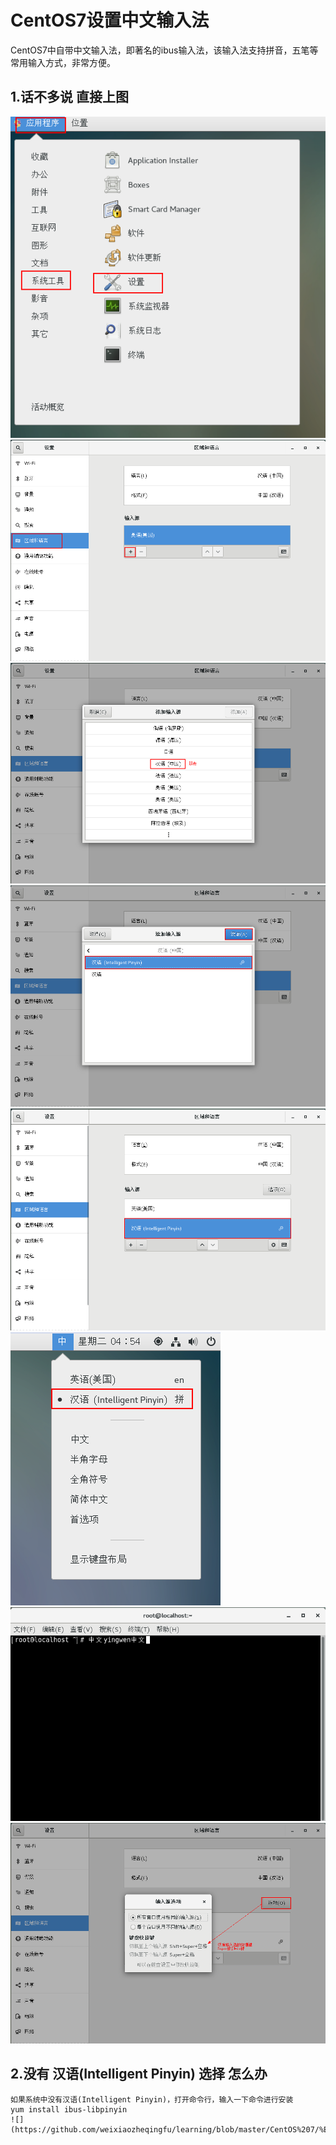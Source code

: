 # CentOS7设置中文输入法
 CentOS7中自带中文输入法，即著名的ibus输入法，该输入法支持拼音，五笔等常用输入方式，非常方便。
 
 ## 1.话不多说 直接上图
 ![](https://github.com/weixiaozheqingfu/learning/blob/master/CentOS%207/%E5%9B%BE%E5%BA%93/4.%E4%B8%AD%E6%96%87%E8%BE%93%E5%85%A5%E6%B3%95.md/1.png)
 ![](https://github.com/weixiaozheqingfu/learning/blob/master/CentOS%207/%E5%9B%BE%E5%BA%93/4.%E4%B8%AD%E6%96%87%E8%BE%93%E5%85%A5%E6%B3%95.md/2.png)
 ![](https://github.com/weixiaozheqingfu/learning/blob/master/CentOS%207/%E5%9B%BE%E5%BA%93/4.%E4%B8%AD%E6%96%87%E8%BE%93%E5%85%A5%E6%B3%95.md/3.png)
 ![](https://github.com/weixiaozheqingfu/learning/blob/master/CentOS%207/%E5%9B%BE%E5%BA%93/4.%E4%B8%AD%E6%96%87%E8%BE%93%E5%85%A5%E6%B3%95.md/4.png)
 ![](https://github.com/weixiaozheqingfu/learning/blob/master/CentOS%207/%E5%9B%BE%E5%BA%93/4.%E4%B8%AD%E6%96%87%E8%BE%93%E5%85%A5%E6%B3%95.md/5.png)
 ![](https://github.com/weixiaozheqingfu/learning/blob/master/CentOS%207/%E5%9B%BE%E5%BA%93/4.%E4%B8%AD%E6%96%87%E8%BE%93%E5%85%A5%E6%B3%95.md/6.png)
 ![](https://github.com/weixiaozheqingfu/learning/blob/master/CentOS%207/%E5%9B%BE%E5%BA%93/4.%E4%B8%AD%E6%96%87%E8%BE%93%E5%85%A5%E6%B3%95.md/7.png)
 ![](https://github.com/weixiaozheqingfu/learning/blob/master/CentOS%207/%E5%9B%BE%E5%BA%93/4.%E4%B8%AD%E6%96%87%E8%BE%93%E5%85%A5%E6%B3%95.md/8.png)
 
 ## 2.没有 汉语(Intelligent Pinyin) 选择 怎么办
    如果系统中没有汉语(Intelligent Pinyin)，打开命令行，输入一下命令进行安装  
    yum install ibus-libpinyin
    ![](https://github.com/weixiaozheqingfu/learning/blob/master/CentOS%207/%E5%9B%BE%E5%BA%93/4.%E4%B8%AD%E6%96%87%E8%BE%93%E5%85%A5%E6%B3%95.md/%E5%BE%AE%E4%BF%A1%E6%88%AA%E5%9B%BE_20180625135454.png)
 
 
 
 
